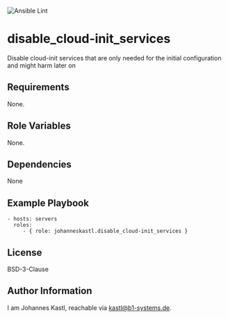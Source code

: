 ![Ansible Lint](https://github.com/johanneskastl/ansible-role-disable_cloud-init_services/workflows/Ansible%20Lint/badge.svg)

disable_cloud-init_services
=========

Disable cloud-init services that are only needed for the initial configuration and might harm later on

Requirements
------------

None.

Role Variables
--------------

None.

Dependencies
------------

None

Example Playbook
----------------

    - hosts: servers
      roles:
         - { role: johanneskastl.disable_cloud-init_services }

License
-------

BSD-3-Clause

Author Information
------------------

I am Johannes Kastl, reachable via kastl@b1-systems.de.
